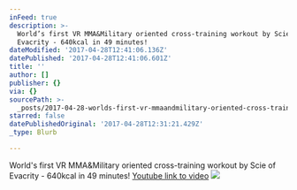 ```yaml
---
inFeed: true
description: >-
  World’s first VR MMA&Military oriented cross-training workout by Scie of
  Evacrity - 640kcal in 49 minutes!
dateModified: '2017-04-28T12:41:06.136Z'
datePublished: '2017-04-28T12:41:06.601Z'
title: ''
author: []
publisher: {}
via: {}
sourcePath: >-
  _posts/2017-04-28-worlds-first-vr-mmaandmilitary-oriented-cross-training-workou.md
starred: false
datePublishedOriginal: '2017-04-28T12:31:21.429Z'
_type: Blurb

---
```

World's first VR MMA&Military oriented cross-training workout by Scie of Evacrity - 640kcal in 49 minutes!
[Youtube link to video][0]
![](https://the-grid-user-content.s3-us-west-2.amazonaws.com/3f113fac-9a25-4184-97fd-0e34d17e32a6.jpg)

[0]: https://www.youtube.com/watch?v=SpqmyrDVJGo